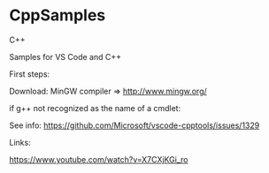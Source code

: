 # CppSamples

C++

Samples for VS Code and C++


First steps:

Download: MinGW compiler  =>  http://www.mingw.org/  


if g++ not recognized as the name of a cmdlet:

See info: https://github.com/Microsoft/vscode-cpptools/issues/1329



Links:

https://www.youtube.com/watch?v=X7CXjKGi_ro
